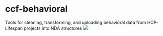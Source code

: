 # ccf-behavioral
Tools for cleaning, transforming, and uploading behavioral data from HCP-Lifespan projects into NDA structures
![](image.jpg)
